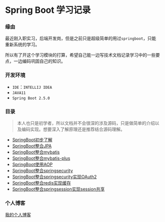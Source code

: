 # Spring Boot 学习记录

### 缘由

最近刚入职实习，后端开发岗，但是之前只是超级简单的用过`springboot`，只能重新系统的学习。

所以有了开这个学习模块的打算，希望自己能一边写技术文档记录学习中的一些要点，一边编码巩固自己的知识。

### 开发环境

- `IDE`：`INTELLIJ IDEA`
- `JAVA11`
- `Spring Boot 2.5.0`

### 目录

> 本人也只是初学者，所以文档并不会很深的涉及源码，只是做简单的介绍以及编码实现。想要深入了解原理还是推荐结合源码理解。

* [SpringBoot初步了解](https://github.com/bigmoom/springboot/tree/main/SpringBoot%E5%88%9D%E6%AD%A5%E4%BA%86%E8%A7%A3)
* [SpringBoot整合JPA](https://github.com/bigmoom/springboot/tree/main/springboot%E6%95%B4%E5%90%88JPA)
* [SpringBoot整合mybatis](https://github.com/bigmoom/springboot/tree/main/springboot%E6%95%B4%E5%90%88mybatis)
* [SpringBoot整合mybatis-plus](https://github.com/bigmoom/springboot/tree/main/springboot%E6%95%B4%E5%90%88mybatis-plus)
* [SpringBoot使用AOP](https://github.com/bigmoom/springboot/tree/main/springboot-AOP)
* [SpringBoot整合springsecurity](https://github.com/bigmoom/springboot/tree/main/springboot%E6%95%B4%E5%90%88springsecurity)
* [SpringBoot整合springsecurity实现OAuth2](https://github.com/bigmoom/springboot/tree/main/springboot%E4%BD%BF%E7%94%A8springsecurity%E5%AE%9E%E7%8E%B0OAuth2)
* [SpringBoot整合redis实现缓存](https://github.com/bigmoom/springboot/tree/main/springboot%E6%95%B4%E5%90%88Redis)
* [SpringBoot整合springsession实现session共享](https://github.com/bigmoom/springboot/tree/main/springboot%E6%95%B4%E5%90%88springsession%E5%AE%9E%E7%8E%B0session%E5%85%B1%E4%BA%AB)

### 个人博客

[我的个人博客](www.caiwanghui.top)

